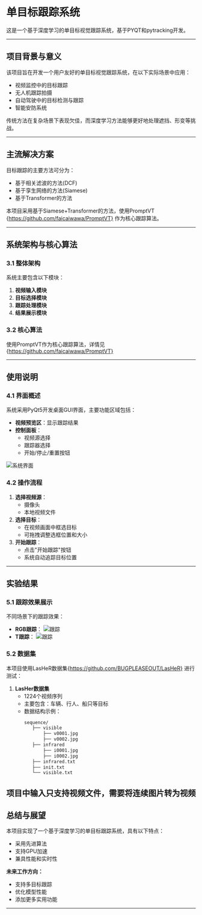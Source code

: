 # 单目标跟踪系统

这是一个基于深度学习的单目标视觉跟踪系统，基于PYQT和pytracking开发。

---

## 项目背景与意义
该项目旨在开发一个用户友好的单目标视觉跟踪系统，在以下实际场景中应用：
- 视频监控中的目标跟踪
- 无人机跟踪拍摄
- 自动驾驶中的目标检测与跟踪
- 智能安防系统

传统方法在复杂场景下表现欠佳，而深度学习方法能够更好地处理遮挡、形变等挑战。

---

## 主流解决方案
目标跟踪的主要方法可分为：
- 基于相关滤波的方法(DCF)
- 基于孪生网络的方法(Siamese)
- 基于Transformer的方法

本项目采用基于Siamese+Transformer的方法，使用PromptVT
{https://github.com/faicaiwawa/PromptVT} 作为核心跟踪算法。

---

## 系统架构与核心算法

### 3.1 整体架构
系统主要包含以下模块：
1. **视频输入模块**
2. **目标选择模块**
3. **跟踪处理模块**
4. **结果展示模块**

### 3.2 核心算法
使用PromptVT作为核心跟踪算法，详情见{https://github.com/faicaiwawa/PromptVT}

---

## 使用说明

### 4.1 界面概述
系统采用PyQt5开发桌面GUI界面，主要功能区域包括：
- **视频预览区**：显示跟踪结果
- **控制面板**：
  - 视频源选择
  - 跟踪器选择
  - 开始/停止/重置按钮

![系统界面](path/to/interface_screenshot.png)

### 4.2 操作流程
1. **选择视频源**：
   - 摄像头
   - 本地视频文件
2. **选择目标**：
   - 在视频画面中框选目标
   - 可拖拽调整选框位置和大小
3. **开始跟踪**：
   - 点击"开始跟踪"按钮
   - 系统自动追踪目标位置


---

## 实验结果

### 5.1 跟踪效果展示
不同场景下的跟踪效果：
- **RGB跟踪**：
  ![跟踪](path/to/pedestrian_tracking.jpg)
- **T跟踪**：
  ![跟踪](path/to/vehicle_tracking.jpg)

### 5.2 数据集
本项目使用LasHeR数据集{https://github.com/BUGPLEASEOUT/LasHeR} 进行测试：
1. **LasHer数据集**
   - 1224个视频序列
   - 主要包含：车辆、行人、船只等目标
   - 数据结构示例：
     ```e
     sequence/
	 	├── visible
        	├── v0001.jpg
        	├── v0002.jpg
	 	├── infrared
        	├── i0001.jpg
        	├── i0002.jpg
		├── infrared.txt
		├── init.txt
        └── visible.txt
     ```
项目中输入只支持视频文件，需要将连续图片转为视频
---

## 总结与展望
本项目实现了一个基于深度学习的单目标跟踪系统，具有以下特点：
- 采用先进算法
- 支持GPU加速
- 兼具性能和实时性

**未来工作方向：**
- 支持多目标跟踪
- 优化模型性能
- 添加更多实用功能

---
